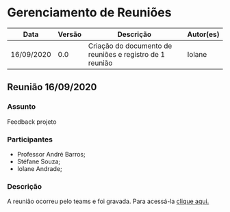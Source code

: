 # Gerenciamento de Reuniões

Data | Versão | Descrição | Autor(es)
---------- | --- | ---------------------------------------------------------| -----
16/09/2020 | 0.0 | Criação do documento de reuniões e registro de 1 reunião | Iolane

## Reunião 16/09/2020

### Assunto 

Feedback projeto

### Participantes

- Professor André Barros;
- Stéfane Souza;
- Iolane Andrade;

### Descrição

A reunião ocorreu pelo teams e foi  gravada. Para acessá-la [clique aqui.](https://drive.google.com/file/d/11MroQ1AmAs-hh2wgvX5IGmYt4MUIHS6c/view?usp=sharing)
